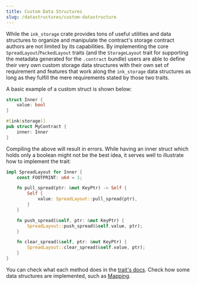 ```yaml
---
title: Custom Data Structures
slug: /datastructures/custom-datastructure
---
```


While the `ink_storage` crate provides tons of useful utilities and data structures to organize and manipulate the contract's storage contract authors are not limited by its capabilities. By implementing the core `SpreadLayout`/`PackedLayout` traits (and the `StorageLayout` trait for supporting the metadata generated for the `.contract` bundle) users are able to define their very own custom storage data structures with their own set of requirement and features that work along the `ink_storage` data structures as long as they fulfill the mere requirements stated by those two traits.

A basic example of a custom struct is shown below:

``` rust
struct Inner {
    value: bool
}

#[ink(storage)]
pub struct MyContract {
    inner: Inner
}
```

Compiling the above will result in errors. While having an inner struct which holds only a boolean might not be the best idea, it serves well to illustrate how to implement the trait:

``` rust
impl SpreadLayout for Inner {
    const FOOTPRINT: u64 = 1;

    fn pull_spread(ptr: &mut KeyPtr) -> Self {
        Self {
            value: SpreadLayout::pull_spread(ptr),
        }
    }

    fn push_spread(&self, ptr: &mut KeyPtr) {
        SpreadLayout::push_spread(&self.value, ptr);
    }

    fn clear_spread(&self, ptr: &mut KeyPtr) {
        SpreadLayout::clear_spread(&self.value, ptr);
    }
}

```

You can check what each method does in the [trait's docs](https://paritytech.github.io/ink/ink_storage/traits/trait.SpreadLayout.html). Check how some data structures are implemented, such as [Mapping](https://paritytech.github.io/ink/src/ink_storage/lazy/mapping.rs.html#131-156).
